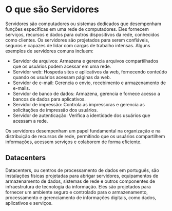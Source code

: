 # O que são Servidores
Servidores são computadores ou sistemas dedicados que desempenham funções específicas em uma rede de computadores. Eles fornecem serviços, recursos e dados para outros dispositivos da rede, conhecidos como clientes. Os servidores são projetados para serem confiáveis, seguros e capazes de lidar com cargas de trabalho intensas. Alguns exemplos de servidores comuns incluem:

- Servidor de arquivos: Armazena e gerencia arquivos compartilhados que os usuários podem acessar em uma rede.
- Servidor web: Hospeda sites e aplicativos da web, fornecendo conteúdo quando os usuários acessam páginas da web.
- Servidor de e-mail: Gerencia o envio, recebimento e armazenamento de e-mails.
- Servidor de banco de dados: Armazena, gerencia e fornece acesso a bancos de dados para aplicativos.
- Servidor de impressão: Controla as impressoras e gerencia as solicitações de impressão dos usuários.
- Servidor de autenticação: Verifica a identidade dos usuários que acessam a rede.

Os servidores desempenham um papel fundamental na organização e na distribuição de recursos de rede, permitindo que os usuários compartilhem informações, acessem serviços e colaborem de forma eficiente.

## Datacenters
Datacenters, ou centros de processamento de dados em português, são instalações físicas projetadas para abrigar servidores, equipamentos de armazenamento de dados, sistemas de rede e outros componentes de infraestrutura de tecnologia da informação. Eles são projetados para fornecer um ambiente seguro e controlado para o armazenamento, processamento e gerenciamento de informações digitais, como dados, aplicativos e serviços.
